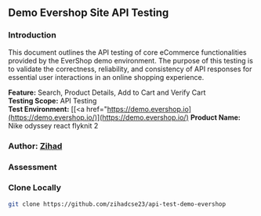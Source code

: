 ## Demo Evershop Site API Testing

### Introduction
This document outlines the API testing of core eCommerce functionalities provided by the EverShop demo environment. The purpose of this testing is to validate the correctness, reliability, and consistency of API responses for essential user interactions in an online shopping experience.

**Feature:** Search, Product Details, Add to Cart and Verify Cart <br>
**Testing Scope:** API Testing <br>
**Test Environment:** [[<a href="https://demo.evershop.io](https://demo.evershop.io/)](https://demo.evershop.io/)
**Product Name:** Nike odyssey react flyknit 2

### Author: [Zihad](https://github.com/zihadcse23)


### Assessment

### Clone Locally
```bash 
git clone https://github.com/zihadcse23/api-test-demo-evershop
```
